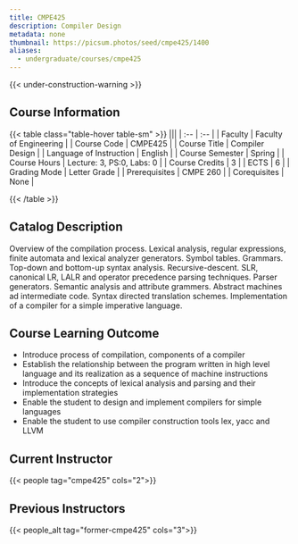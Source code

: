 ```yaml
---
title: CMPE425
description: Compiler Design
metadata: none
thumbnail: https://picsum.photos/seed/cmpe425/1400
aliases:
  - undergraduate/courses/cmpe425
---
```


{{< under-construction-warning >}}

## Course Information

<!-- prettier-ignore-start -->
{{< table class="table-hover table-sm" >}}
|||
| :-- | :-- |
| Faculty | Faculty of Engineering |
| Course Code | CMPE425 |
| Course Title | Compiler Design |
| Language of Instruction | English |
| Course Semester | Spring |
| Course Hours | Lecture: 3, PS:0, Labs: 0 |
| Course Credits | 3 |
| ECTS | 6 |
| Grading Mode | Letter Grade |
| Prerequisites | CMPE 260 |
| Corequisites | None |

{{< /table >}}
<!-- prettier-ignore-end -->

## Catalog Description

Overview of the compilation process. Lexical analysis, regular expressions, finite automata and lexical analyzer generators. Symbol tables. Grammars. Top-down and bottom-up syntax analysis. Recursive-descent. SLR, canonical LR, LALR and operator precedence parsing techniques. Parser generators. Semantic analysis and attribute grammers. Abstract machines ad intermediate code. Syntax directed translation schemes. Implementation of a compiler for a simple imperative language.

## Course Learning Outcome

- Introduce process of compilation, components of a compiler
- Establish the relationship between the program written in high level language and its realization as a sequence of machine instructions
- Introduce the concepts of lexical analysis and parsing and their implementation strategies
- Enable the student to design and implement compilers for simple languages
- Enable the student to use compiler construction tools lex, yacc and LLVM

## Current Instructor

{{< people tag="cmpe425" cols="2">}}

## Previous Instructors

{{< people_alt tag="former-cmpe425" cols="3">}}
